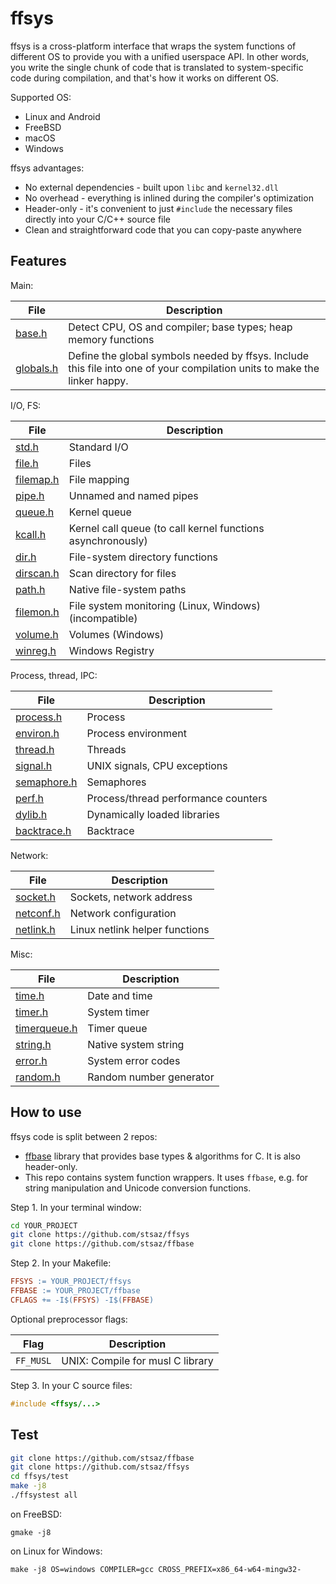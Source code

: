 # ffsys

ffsys is a cross-platform interface that wraps the system functions of different OS to provide you with a unified userspace API.
In other words, you write the single chunk of code that is translated to system-specific code during compilation, and that's how it works on different OS.

Supported OS:

* Linux and Android
* FreeBSD
* macOS
* Windows

ffsys advantages:

* No external dependencies - built upon `libc` and `kernel32.dll`
* No overhead - everything is inlined during the compiler's optimization
* Header-only - it's convenient to just `#include` the necessary files directly into your C/C++ source file
* Clean and straightforward code that you can copy-paste anywhere


## Features

Main:

| File | Description |
| --- | --- |
| [base.h](ffsys/base.h)       | Detect CPU, OS and compiler; base types; heap memory functions |
| [globals.h](ffsys/globals.h) | Define the global symbols needed by ffsys. Include this file into one of your compilation units to make the linker happy. |

I/O, FS:

| File | Description |
| --- | --- |
| [std.h](ffsys/std.h)         | Standard I/O |
| [file.h](ffsys/file.h)       | Files |
| [filemap.h](ffsys/filemap.h) | File mapping |
| [pipe.h](ffsys/pipe.h)       | Unnamed and named pipes |
| [queue.h](ffsys/queue.h)     | Kernel queue |
| [kcall.h](ffsys/kcall.h)     | Kernel call queue (to call kernel functions asynchronously) |
| [dir.h](ffsys/dir.h)         | File-system directory functions |
| [dirscan.h](ffsys/dirscan.h) | Scan directory for files |
| [path.h](ffsys/path.h)       | Native file-system paths |
| [filemon.h](ffsys/filemon.h) | File system monitoring (Linux, Windows) (incompatible) |
| [volume.h](ffsys/volume.h)   | Volumes (Windows) |
| [winreg.h](ffsys/winreg.h)   | Windows Registry |

Process, thread, IPC:

| File | Description |
| --- | --- |
| [process.h](ffsys/process.h)     | Process |
| [environ.h](ffsys/environ.h)     | Process environment |
| [thread.h](ffsys/thread.h)       | Threads |
| [signal.h](ffsys/signal.h)       | UNIX signals, CPU exceptions |
| [semaphore.h](ffsys/semaphore.h) | Semaphores |
| [perf.h](ffsys/perf.h)           | Process/thread performance counters |
| [dylib.h](ffsys/dylib.h)         | Dynamically loaded libraries |
| [backtrace.h](ffsys/backtrace.h) | Backtrace |

Network:

| File | Description |
| --- | --- |
| [socket.h](ffsys/socket.h)   | Sockets, network address |
| [netconf.h](ffsys/netconf.h) | Network configuration |
| [netlink.h](ffsys/netlink.h) | Linux netlink helper functions |

Misc:

| File | Description |
| --- | --- |
| [time.h](ffsys/time.h)             | Date and time |
| [timer.h](ffsys/timer.h)           | System timer |
| [timerqueue.h](ffsys/timerqueue.h) | Timer queue |
| [string.h](ffsys/string.h)         | Native system string |
| [error.h](ffsys/error.h)           | System error codes |
| [random.h](ffsys/random.h)         | Random number generator |


## How to use

ffsys code is split between 2 repos:

* [ffbase](https://github.com/stsaz/ffbase) library that provides base types & algorithms for C.  It is also header-only.
* This repo contains system function wrappers.  It uses `ffbase`, e.g. for string manipulation and Unicode conversion functions.

Step 1. In your terminal window:

```sh
cd YOUR_PROJECT
git clone https://github.com/stsaz/ffsys
git clone https://github.com/stsaz/ffbase
```

Step 2. In your Makefile:

```Makefile
FFSYS := YOUR_PROJECT/ffsys
FFBASE := YOUR_PROJECT/ffbase
CFLAGS += -I$(FFSYS) -I$(FFBASE)
```

Optional preprocessor flags:

| Flag      | Description |
| ---       | --- |
| `FF_MUSL` | UNIX: Compile for musl C library |

Step 3. In your C source files:

```C
#include <ffsys/...>
```


## Test

```sh
git clone https://github.com/stsaz/ffbase
git clone https://github.com/stsaz/ffsys
cd ffsys/test
make -j8
./ffsystest all
```

on FreeBSD:

	gmake -j8

on Linux for Windows:

	make -j8 OS=windows COMPILER=gcc CROSS_PREFIX=x86_64-w64-mingw32-
